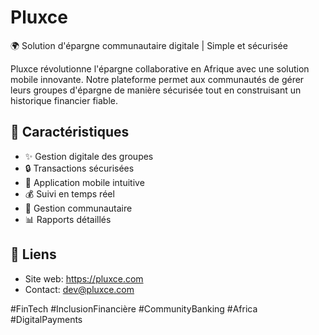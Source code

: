 # Pluxce

🌍 Solution d'épargne communautaire digitale | Simple et sécurisée

Pluxce révolutionne l'épargne collaborative en Afrique avec une solution mobile innovante. Notre plateforme permet aux communautés de gérer leurs groupes d'épargne de manière sécurisée tout en construisant un historique financier fiable.

## 🚀 Caractéristiques

- ✨ Gestion digitale des groupes
- 🔒 Transactions sécurisées
- 📱 Application mobile intuitive
- 💰 Suivi en temps réel
- 👥 Gestion communautaire
- 📊 Rapports détaillés

## 🔗 Liens
- Site web: https://pluxce.com
- Contact: dev@pluxce.com

#FinTech #InclusionFinancière #CommunityBanking #Africa #DigitalPayments
